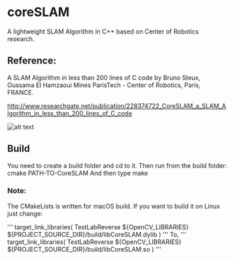 # coreSLAM

A lightweight SLAM Algorithm in C++ based on Center of Robotics research.

## Reference:

A SLAM Algorithm in less than 200 lines of C code by Bruno Steux, Oussama El Hamzaoui
Mines ParisTech - Center of Robotics, Paris, FRANCE.

http://www.researchgate.net/publication/228374722_CoreSLAM_a_SLAM_Algorithm_in_less_than_200_lines_of_C_code

![alt text](https://github.com/WestTeam/CoreSLAM/blob/master/images/demo.png)

## Build

You need to create a build folder and cd to it.
Then run from the build folder: cmake PATH-TO-CoreSLAM
And then type make

### Note:
The CMakeLists is written for macOS build. If you want to build it on Linux just change:

'''
target_link_libraries(
    TestLabReverse
	${OpenCV_LIBRARIES}
    ${PROJECT_SOURCE_DIR}/build/libCoreSLAM.dylib )
'''
To,
'''
target_link_libraries(
    TestLabReverse
	${OpenCV_LIBRARIES}
    ${PROJECT_SOURCE_DIR}/build/libCoreSLAM.so )
'''
